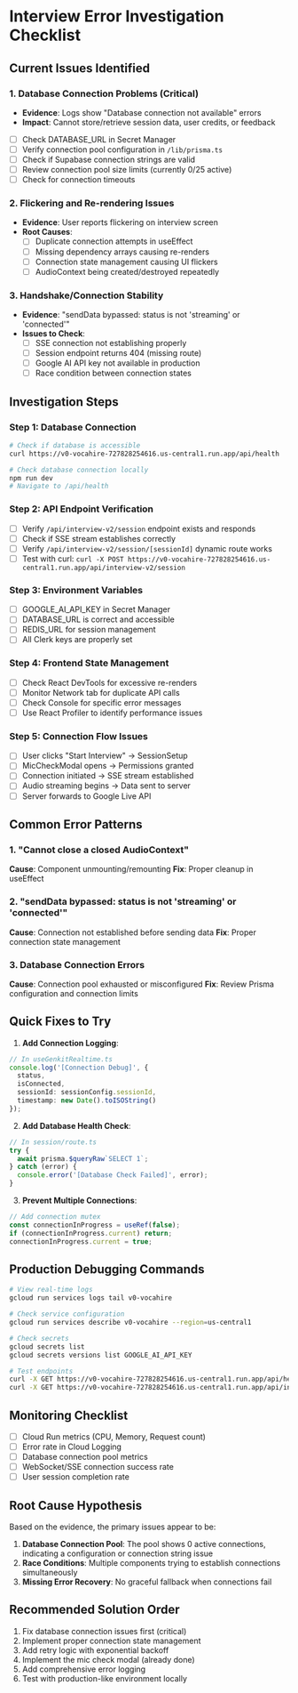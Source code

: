 # Interview Error Investigation Checklist

## Current Issues Identified

### 1. Database Connection Problems (Critical)
- **Evidence**: Logs show "Database connection not available" errors
- **Impact**: Cannot store/retrieve session data, user credits, or feedback
- [ ] Check DATABASE_URL in Secret Manager
- [ ] Verify connection pool configuration in `/lib/prisma.ts`
- [ ] Check if Supabase connection strings are valid
- [ ] Review connection pool size limits (currently 0/25 active)
- [ ] Check for connection timeouts

### 2. Flickering and Re-rendering Issues
- **Evidence**: User reports flickering on interview screen
- **Root Causes**:
  - [ ] Duplicate connection attempts in useEffect
  - [ ] Missing dependency arrays causing re-renders
  - [ ] Connection state management causing UI flickers
  - [ ] AudioContext being created/destroyed repeatedly

### 3. Handshake/Connection Stability
- **Evidence**: "sendData bypassed: status is not 'streaming' or 'connected'"
- **Issues to Check**:
  - [ ] SSE connection not establishing properly
  - [ ] Session endpoint returns 404 (missing route)
  - [ ] Google AI API key not available in production
  - [ ] Race condition between connection states

## Investigation Steps

### Step 1: Database Connection
```bash
# Check if database is accessible
curl https://v0-vocahire-727828254616.us-central1.run.app/api/health

# Check database connection locally
npm run dev
# Navigate to /api/health
```

### Step 2: API Endpoint Verification
- [ ] Verify `/api/interview-v2/session` endpoint exists and responds
- [ ] Check if SSE stream establishes correctly
- [ ] Verify `/api/interview-v2/session/[sessionId]` dynamic route works
- [ ] Test with curl: `curl -X POST https://v0-vocahire-727828254616.us-central1.run.app/api/interview-v2/session`

### Step 3: Environment Variables
- [ ] GOOGLE_AI_API_KEY in Secret Manager
- [ ] DATABASE_URL is correct and accessible
- [ ] REDIS_URL for session management
- [ ] All Clerk keys are properly set

### Step 4: Frontend State Management
- [ ] Check React DevTools for excessive re-renders
- [ ] Monitor Network tab for duplicate API calls
- [ ] Check Console for specific error messages
- [ ] Use React Profiler to identify performance issues

### Step 5: Connection Flow Issues
- [ ] User clicks "Start Interview" → SessionSetup
- [ ] MicCheckModal opens → Permissions granted
- [ ] Connection initiated → SSE stream established
- [ ] Audio streaming begins → Data sent to server
- [ ] Server forwards to Google Live API

## Common Error Patterns

### 1. "Cannot close a closed AudioContext"
**Cause**: Component unmounting/remounting
**Fix**: Proper cleanup in useEffect

### 2. "sendData bypassed: status is not 'streaming' or 'connected'"
**Cause**: Connection not established before sending data
**Fix**: Proper connection state management

### 3. Database Connection Errors
**Cause**: Connection pool exhausted or misconfigured
**Fix**: Review Prisma configuration and connection limits

## Quick Fixes to Try

1. **Add Connection Logging**:
```typescript
// In useGenkitRealtime.ts
console.log('[Connection Debug]', {
  status,
  isConnected,
  sessionId: sessionConfig.sessionId,
  timestamp: new Date().toISOString()
});
```

2. **Add Database Health Check**:
```typescript
// In session/route.ts
try {
  await prisma.$queryRaw`SELECT 1`;
} catch (error) {
  console.error('[Database Check Failed]', error);
}
```

3. **Prevent Multiple Connections**:
```typescript
// Add connection mutex
const connectionInProgress = useRef(false);
if (connectionInProgress.current) return;
connectionInProgress.current = true;
```

## Production Debugging Commands

```bash
# View real-time logs
gcloud run services logs tail v0-vocahire

# Check service configuration
gcloud run services describe v0-vocahire --region=us-central1

# Check secrets
gcloud secrets list
gcloud secrets versions list GOOGLE_AI_API_KEY

# Test endpoints
curl -X GET https://v0-vocahire-727828254616.us-central1.run.app/api/health
curl -X GET https://v0-vocahire-727828254616.us-central1.run.app/api/interview-v2/health
```

## Monitoring Checklist

- [ ] Cloud Run metrics (CPU, Memory, Request count)
- [ ] Error rate in Cloud Logging
- [ ] Database connection pool metrics
- [ ] WebSocket/SSE connection success rate
- [ ] User session completion rate

## Root Cause Hypothesis

Based on the evidence, the primary issues appear to be:

1. **Database Connection Pool**: The pool shows 0 active connections, indicating a configuration or connection string issue
2. **Race Conditions**: Multiple components trying to establish connections simultaneously
3. **Missing Error Recovery**: No graceful fallback when connections fail

## Recommended Solution Order

1. Fix database connection issues first (critical)
2. Implement proper connection state management
3. Add retry logic with exponential backoff
4. Implement the mic check modal (already done)
5. Add comprehensive error logging
6. Test with production-like environment locally